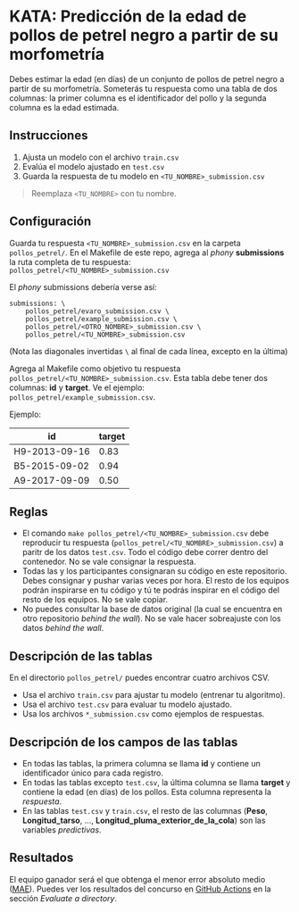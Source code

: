 # KATA: Predicción de la edad de pollos de petrel negro a partir de su morfometría

Debes estimar la edad (en días) de un conjunto de pollos de petrel negro a partir de su morfometría.
Someterás tu respuesta como una tabla de dos columnas: la primer columna es el identificador del
pollo y la segunda columna es la edad estimada.

## Instrucciones

1. Ajusta un modelo con el archivo `train.csv`
1. Evalúa el modelo ajustado en `test.csv`
1. Guarda la respuesta de tu modelo en `<TU_NOMBRE>_submission.csv`

> Reemplaza `<TU_NOMBRE>` con tu nombre.

## Configuración

Guarda tu respuesta `<TU_NOMBRE>_submission.csv` en la carpeta `pollos_petrel/`. En el Makefile de
este repo, agrega al _phony_ **submissions** la ruta completa de tu respuesta:
`pollos_petrel/<TU_NOMBRE>_submission.csv`

El _phony_ submissions debería verse así:

```
submissions: \
    pollos_petrel/evaro_submission.csv \
    pollos_petrel/example_submission.csv \
    pollos_petrel/<OTRO_NOMBRE>_submission.csv \
    pollos_petrel/<TU_NOMBRE>_submission.csv
```

(Nota las diagonales invertidas `\` al final de cada línea, excepto en la última)

Agrega al Makefile como objetivo tu respuesta `pollos_petrel/<TU_NOMBRE>_submission.csv`. Esta tabla
debe tener dos columnas: **id** y **target**. Ve el ejemplo: `pollos_petrel/example_submission.csv`.

Ejemplo:

 id           | target
--------------|--------
H9-2013-09-16 | 0.83
B5-2015-09-02 | 0.94
A9-2017-09-09 | 0.50

## Reglas

- El comando `make pollos_petrel/<TU_NOMBRE>_submission.csv` debe reproducir tu respuesta
  (`pollos_petrel/<TU_NOMBRE>_submission.csv`) a paritr de los datos `test.csv`. Todo el código debe
  correr dentro del contenedor. No se vale consignar la respuesta.
- Todas las y los participantes consignaran su código en este repositorio. Debes consignar y pushar
  varias veces por hora. El resto de los equipos podrán inspirarse en tu código y tú te podrás
  inspirar en el código del resto de los equipos. No se vale copiar.
- No puedes consultar la base de datos original (la cual se encuentra en otro repositorio _behind
  the wall_). No se vale hacer sobreajuste con los datos _behind the wall_.

## Descripción de las tablas
En el directorio `pollos_petrel/` puedes encontrar cuatro archivos CSV.

- Usa el archivo `train.csv` para ajustar tu modelo (entrenar tu algoritmo).
- Usa el archivo `test.csv` para evaluar tu modelo ajustado.
- Usa los archivos `*_submission.csv` como ejemplos de respuestas.

## Descripción de los campos de las tablas
- En todas las tablas, la primera columna se llama **id** y contiene un identificador único para
  cada registro.
- En todas las tablas excepto `test.csv`, la última columna se llama **target** y contiene la edad
  (en días) de los pollos. Esta columna representa la _respuesta_.
- En las tablas `test.csv` y `train.csv`, el resto de las columnas (**Peso**, **Longitud_tarso**,
  ..., **Longitud_pluma_exterior_de_la_cola**) son las variables _predictivas_.

## Resultados
El equipo ganador será el que obtenga el menor error absoluto medio
([MAE](https://en.wikipedia.org/wiki/Mean_absolute_error)). Puedes ver los resultados del concurso
en [GitHub Actions](https://github.com/IslasGECI/ctf_kata/actions) en la sección _Evaluate a
directory_.
